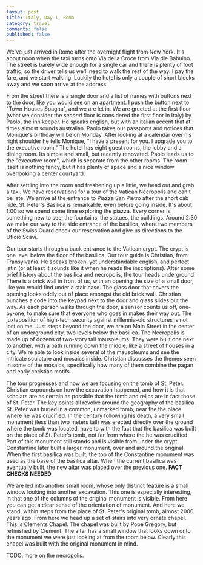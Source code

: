 ```yaml
---
layout: post
title: Italy, Day 1, Roma
category: travel
comments: false
published: false
---
```


We've just arrived in Rome after the overnight flight from New York.  It's about
noon when the taxi turns onto Via della Croce from Via die Babuino.  The street
is barely wide enough for a single car and there is plenty of foot traffic, so
the driver tells us we'll need to walk the rest of the way.  I pay the fare, and
we start walking.  Luckily the hotel is only a couple of short blocks away and
we soon arrive at the address.

<!-- break -->
From the street there is a single door and a list
of names with buttons next to the door, like you would see on an apartment.  I
push the button next to "Town Houses Spagna", and we are let in.  We are greeted
at the first floor (what we consider the _second_ floor is considered the first
floor in Italy) by Paolo, the inn keeper.  He speaks english, but with an
italian accent that at times almost sounds australian.  Paolo takes our
passports and notices that Monique's birthday will be on Monday.  After looking
at a calendar over his right shoulder he tells Monique, "I have a present for
you.  I upgrade you to the executive room."  The hotel has eight guest rooms,
the lobby and a dining room.  Its simple and small, but recently renovated.
Paolo leads us to the "executive room", which is separate from the other rooms.
The room itself is nothing fancy, but it has plenty of space and a nice window
overlooking a center courtyard.

After settling into the room and freshening up a little, we head out and grab a
taxi.  We have reservations for a tour of the Vatican Necropolis and can't be
late.  We arrive at the entrance to Piazza San Pietro after the short cab ride.
St. Peter's Basilica is remarkable, even before going inside.  It's about 1:00
so we spend some time exploring the piazza.  Every corner is something new to
see, the fountains, the statues, the buildings.  Around 2:30 we make our way to
the side entrance of the basilica, where two members of the Swiss Guard check
our reservation and give us directions to the Uficio Scavi.

Our tour starts through a back entrance to the Vatican crypt.  The crypt is one
level below the floor of the basilica.  Our tour guide is Christian, from
Transylvania.  He speaks broken, yet understandable english, and perfect latin
(or at least it sounds like it when he reads the inscriptions).  After some
brief history about the basilica and necropolis, the tour heads underground.
There is a brick wall in front of us, with an opening the size of a small door,
like you would find under a stair case.  The glass door that covers the opening
looks oddly out of place amongst the old brick wall.  Christian punches a code
into the keypad next to the door and glass slides out the way.  As each person
walks through the door, a sensor counts us off, one-by-one, to make sure that
everyone who goes in makes their way out.  The juxtaposition of high-tech
security against millennia-old structures is not lost on me.  Just steps beyond
the door, we are on Main Street in the center of an underground city, two levels
below the basilica.  The Necropolis is made up of dozens of two-story tall
mausoleums.  They were built one next to another, with a path running down the
middle, like a street of houses in a city.  We're able to look inside several of
the mausoleums and see the intricate sculpture and mosaics inside.  Christian
discusses the themes seen in some of the mosaics, specifically how many of them
combine the pagan and early christian motifs.

The tour progresses and now we are focusing on the tomb of St. Peter.  Christian
expounds on how the excavation happened, and how it is that scholars are as
certain as possible that the tomb and relics are in fact those of St. Peter.
The key points all revolve around the geography of the basilica.  St. Peter was
buried in a common, unmarked tomb, near the the place where he was crucified.
In the century following his death, a very small monument (less than two meters
tall) was erected directly over the ground where the tomb was located.  have to
with the fact that the basilica was built on the place of St. Peter's tomb, not
far from where the he was crucified.  Part of this monument still stands and is
visible from under the crypt.  Constantine later built a larger monument, over
and around the original.  When the first basilica was built, the top of the
Constantine monument was used as the base of the basilica altar.  When the
current basilica was eventually built, the new altar was placed over the
previous one. __FACT CHECKS NEEDED__

We are led into another small room, whose only distinct feature is a small
window looking into another excavation.  This one is especially interesting, in
that one of the columns of the original monument is visible.  From here you can
get a clear sense of the orientation of monument.  And here we stand, within
steps from the place of St. Peter's original tomb, almost 2000 years ago.  From
here we head up a set of stairs into very ornate chapel.  This is Clements
Chapel.  The chapel was built by Pope Gregory, but refinished by Clement.  The
altar has a small window that looks down onto the monument we were just looking
at from the room below.  Clearly this chapel was built with the original
monument in mind.

TODO: more on the necropolis.



